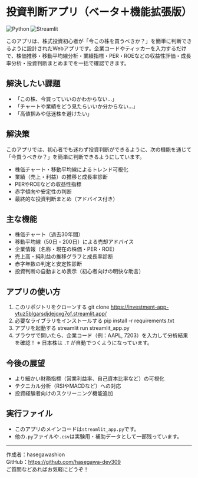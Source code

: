 # 投資判断アプリ（ベータ＋機能拡張版）
![Python](https://img.shields.io/badge/Python-3.9-blue)
![Streamlit](https://img.shields.io/badge/Built%20with-Streamlit-red)


このアプリは、株式投資初心者が「今この株を買うべきか？」を簡単に判断できるように設計されたWebアプリです。企業コードやティッカーを入力するだけで、株価推移・移動平均線分析・業績指標・PER・ROEなどの収益性評価・成長率分析・投資判断まとめまでを一括で確認できます。

## 解決したい課題

- 「この株、今買っていいのかわからない…」
- 「チャートや業績をどう見たらいいか分からない…」
- 「高値掴みや低迷株を避けたい」

## 解決策

このアプリでは、初心者でも迷わず投資判断ができるように、次の機能を通じて「今買うべきか？」を簡単に判断できるようにしています。

- 株価チャート・移動平均線によるトレンド可視化
- 業績（売上・利益）の推移と成長率診断
- PERやROEなどの収益性指標
- 赤字傾向や安定性の判断
- 最終的な投資判断まとめ（アドバイス付き）

## 主な機能

- 株価チャート（過去30年間）
- 移動平均線（50日・200日）による売却アドバイス
- 企業情報（名称・現在の株価・PER・ROE）
- 売上高・純利益の推移グラフと成長率診断
- 赤字年数の判定と安定性診断
- 投資判断の自動まとめ表示（初心者向けの明快な助言）

## アプリの使い方

1. このリポジトリをクローンする
git clone https://investment-app-ytuz5blgarsdjdejoxg7of.streamlit.app/
2. 必要なライブラリをインストールする
pip install -r requirements.txt
3. アプリを起動する
streamlit run streamlit_app.py
4. ブラウザで開いたら、企業コード（例：AAPL, 7203）を入力して分析結果を確認！
※ 日本株は `.T` が自動でつくようになっています。

## 今後の展望

- より細かい財務指標（営業利益率、自己資本比率など）の可視化
- テクニカル分析（RSIやMACDなど）への対応
- 投資経験者向けのスクリーニング機能追加

## 実行ファイル

- このアプリのメインコードは`streamlit_app.py`です。
- 他の`.py`ファイルや`.csv`は実験用・補助データとして一部残っています。

---

作成者：hasegawashion  
GitHub：https://github.com/hasegawa-dev309  
ご質問などあればお気軽にどうぞ！
